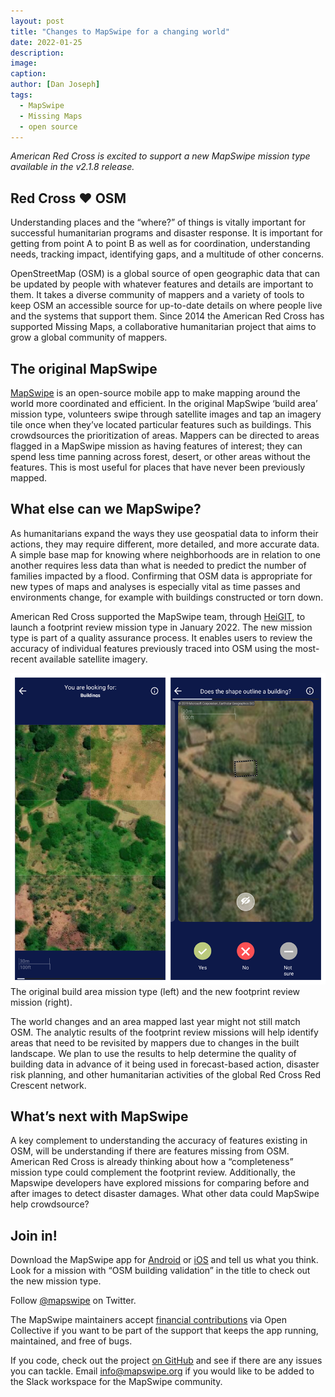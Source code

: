 ```yaml
---
layout: post
title: "Changes to MapSwipe for a changing world"
date: 2022-01-25
description:
image:
caption:
author: [Dan Joseph]
tags:
  - MapSwipe
  - Missing Maps
  - open source
---
```


*American Red Cross is excited to support a new MapSwipe mission type available in the v2.1.8 release.*

## Red Cross ❤️ OSM

Understanding places and the “where?” of things is vitally important for successful humanitarian programs and disaster response. It is important for getting from point A to point B as well as for coordination, understanding needs, tracking impact, identifying gaps, and a multitude of other concerns.  

OpenStreetMap (OSM) is a global source of open geographic data that can be updated by people with whatever features and details are important to them. It takes a diverse community of mappers and a variety of tools to keep OSM an accessible source for up-to-date details on where people live and the systems that support them. Since 2014 the American Red Cross has supported Missing Maps, a collaborative humanitarian project that aims to grow a global community of mappers.

## The original MapSwipe

[MapSwipe](https://mapswipe.org/) is an open-source mobile app to make mapping around the world more coordinated and efficient. In the original MapSwipe ‘build area’ mission type, volunteers swipe through satellite images and tap an imagery tile once when they’ve located particular features such as buildings. This crowdsources the prioritization of areas. Mappers can be directed to areas flagged in a MapSwipe mission as having features of interest; they can spend less time panning across forest, desert, or other areas without the features. This is most useful for places that have never been previously mapped.

## What else can we MapSwipe?

As humanitarians expand the ways they use geospatial data to inform their actions, they may require different, more detailed, and more accurate data.​ A simple base map for knowing where neighborhoods are in relation to one another requires less data than what is needed to predict the number of families impacted by a flood. Confirming that OSM data is appropriate for new types of maps and analyses is especially vital as time passes and environments change, for example with buildings constructed or torn down.  

American Red Cross supported the MapSwipe team, through [HeiGIT](https://heigit.org/), to launch a footprint review mission type in January 2022. The new mission type is part of a quality assurance process. It enables users to review the accuracy of individual features previously traced into OSM using the most-recent available satellite imagery.

![app screenshots of the mission types](/img/posts/20220125_mapswipe-mission-types.png)
<br><span class="post-caption">The original build area mission type (left) and the new footprint review mission (right).</span>

The world changes and an area mapped last year might not still match OSM.​ The analytic results of the footprint review missions will help identify areas that need to be revisited by mappers due to changes in the built landscape. We plan to use the results to help determine the quality of building data in advance of it being used in forecast-based action, disaster risk planning, and other humanitarian activities of the global Red Cross Red Crescent network.

## What’s next with MapSwipe

A key complement to understanding the accuracy of features existing in OSM, will be understanding if there are features missing from OSM. American Red Cross is already thinking about how a “completeness” mission type could complement the footprint review. Additionally, the Mapswipe developers have explored missions for comparing before and after images to detect disaster damages. What other data could MapSwipe help crowdsource?

## Join in!

Download the MapSwipe app for [Android](https://play.google.com/store/apps/details?id=org.missingmaps.mapswipe) or [iOS](https://itunes.apple.com/us/app/mapswipe/id1133855392?ls=1&mt=8) and tell us what you think. Look for a mission with “OSM building validation” in the title to check out the new mission type.

Follow [@mapswipe](https://twitter.com/mapswipe) on Twitter.

The MapSwipe maintainers accept [financial contributions](https://opencollective.com/mapswipe) via Open Collective if you want to be part of the support that keeps the app running, maintained, and free of bugs.  

If you code, check out the project [on GitHub](https://github.com/mapswipe) and see if there are any issues you can tackle. Email [info@mapswipe.org](mailto:info@mapswipe.org) if you would like to be added to the Slack workspace for the MapSwipe community.
